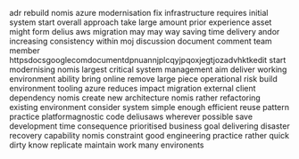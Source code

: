adr rebuild nomis azure modernisation fix infrastructure requires initial system start overall approach take large amount prior experience asset might form delius aws migration may may way saving time delivery andor increasing consistency within moj discussion document comment team member httpsdocsgooglecomdocumentdpnuannjplcqyjpqoxjegtjozadvhktkedit start modernising nomis largest critical system management aim deliver working environment ability bring online remove large piece operational risk build environment tooling azure reduces impact migration external client dependency nomis create new architecture nomis rather refactoring existing environment consider system simple enough efficient reuse pattern practice platformagnostic code deliusaws wherever possible save development time consequence prioritised business goal delivering disaster recovery capability nomis constraint good engineering practice rather quick dirty know replicate maintain work many environents